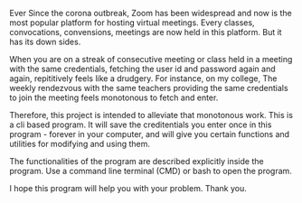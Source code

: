 Ever Since the corona outbreak, Zoom has been widespread and now is the most popular platform for hosting virtual meetings. Every classes, convocations, convensions, meetings
are now held in this platform. But it has its down sides.

When you are on a streak of consecutive meeting or class held in a meeting with the same credentials, fetching the user id and password again and again, repititively feels like
a drudgery. For instance, on my college, The weekly rendezvous with the same teachers providing the same credentials to join the meeting feels monotonous to fetch and enter.

Therefore, this project is intended to alleviate that monotonous work. This is a cli based program. It will save the creditentials you enter once in this program - forever in your computer, and
will give you certain functions and utilities for modifying and using them. 

The functionalities of the program are described explicitly inside the program. Use a command line terminal (CMD) or bash to open the program. 

I hope this program will help you with your problem. Thank you.
